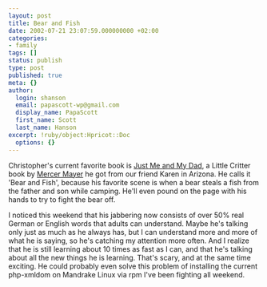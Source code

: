 ```yaml
---
layout: post
title: Bear and Fish
date: 2002-07-21 23:07:59.000000000 +02:00
categories:
- family
tags: []
status: publish
type: post
published: true
meta: {}
author:
  login: shanson
  email: papascott-wp@gmail.com
  display_name: PapaScott
  first_name: Scott
  last_name: Hanson
excerpt: !ruby/object:Hpricot::Doc
  options: {}
---
```

<p>Christopher's current favorite book is <a href="http://www.amazon.com/exec/obidos/ASIN/0307118398/qid=1027286549/sr=1-1/ref=sr_1_1/103-5918059-1772644">Just Me and My Dad</a>, a Little Critter book by <a href="http://www.littlecritter.com/about_mercer_mayer.html">Mercer Mayer</a> he got from our friend Karen in Arizona. He calls it 'Bear and Fish', because his favorite scene is when a bear steals a fish from the father and son while camping. He'll even pound on the page with his hands to try to fight the bear off. </p>
<p>I noticed this weekend that his jabbering now consists of over 50% real German or English words that adults can understand. Maybe he's talking only just as much as he always has, but I can understand more and more of what he is saying, so he's catching my attention more often. And I realize that he is still learning about 10 times as fast as I can, and that he's talking about all the new things he is learning. That's scary, and at the same time exciting. He could probably even solve this problem of installing the current php-xmldom on Mandrake Linux via rpm I've been fighting all weekend.</p>
